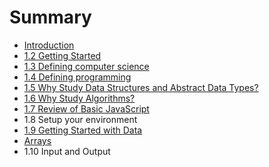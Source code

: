 # Summary

* [Introduction](README.md)
* [1.2 Getting Started](12_getting_started.md)
* [1.3 Defining computer science](13_defining_computer_science.md)
* [1.4 Defining programming](14_defining_programming.md)
* [1.5 Why Study Data Structures and Abstract Data Types?](15_why_study_data_structures_and_abstract_data_typ.md)
* [1.6 Why Study Algorithms?](16_why_study_algorithms.md)
* [1.7 Review of Basic JavaScript](17_review_of_basic_javascript.md)
* 1.8 Setup your environment
* [1.9 Getting Started with Data](19_getting_started_with_data.md)
* [Arrays](chapter1.md)
* 1.10 Input and Output

